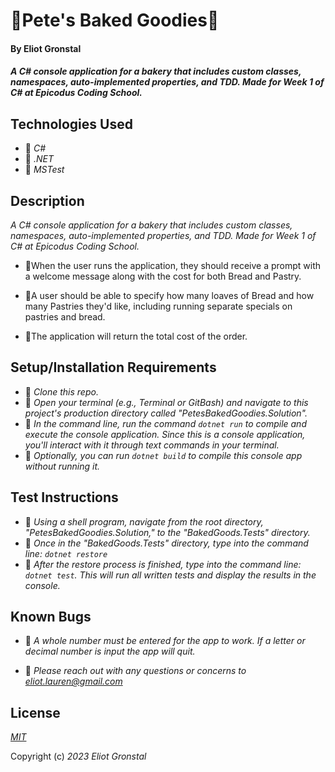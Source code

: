 # 🥖Pete's Baked Goodies🥖

#### By Eliot Gronstal

#### _A C# console application for a bakery that includes custom classes, namespaces, auto-implemented properties, and TDD. Made for Week 1 of C# at Epicodus Coding School._

## Technologies Used

* 🥐 _C#_
* 🥐 _.NET_
* 🥐 _MSTest_

## Description

_A C# console application for a bakery that includes custom classes, namespaces, auto-implemented properties, and TDD. Made for Week 1 of C# at Epicodus Coding School._

* 🍞When the user runs the application, they should receive a prompt with a welcome message along with the cost for both Bread and Pastry.

* 🍞A user should be able to specify how many loaves of Bread and how many Pastries they'd like, including running separate specials on pastries and bread.

* 🍞The application will return the total cost of the order.

## Setup/Installation Requirements

* 🍩 _Clone this repo._
* 🍩 _Open your terminal (e.g., Terminal or GitBash) and navigate to this project's production directory called "PetesBakedGoodies.Solution"._
* 🍩 _In the command line, run the command ``dotnet run`` to compile and execute the console application. Since this is a console application, you'll interact with it through text commands in your terminal._
* 🍩 _Optionally, you can run ``dotnet build`` to compile this console app without running it._

## Test Instructions

* 🥐 _Using a shell program, navigate from the root directory, "PetesBakedGoodies.Solution," to the "BakedGoods.Tests" directory._
* 🥐 _Once in the "BakedGoods.Tests" directory, type into the command line: ``dotnet restore``_
* 🥐 _After the restore process is finished, type into the command line: ``dotnet test``. This will run all written tests and display the results in the console._

## Known Bugs

* 🥖 _A whole number must be entered for the app to work. If a letter or decimal number is input the app will quit._

* 🥖 _Please reach out with any questions or concerns to [eliot.lauren@gmail.com](eliot.lauren@gmail.com)_

## License

_[MIT](https://opensource.org/license/mit/)_

Copyright (c) _2023_ _Eliot Gronstal_